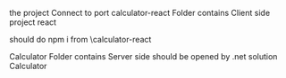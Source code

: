 the project Connect to port 
calculator-react Folder contains
Client side project react

should do npm i from \calculator-react

Calculator Folder contains
Server side 
should be opened by .net solution Calculator